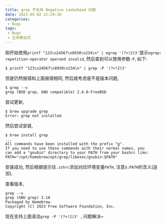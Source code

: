 ```yaml
---
title: grep 不支持 Negative Lookahead 问题
date: 2023-05-02 22:29:30
categories:
 - Bugs
tags:
 - Bugs
 - 正则表达式
---
```


刚开始使用`printf "123\n24567\n8930\n234\n" | egrep '(?<!2)3'`提示`egrep: repetition-operator operand invalid`, 然后查到可以使用参数`-P`, 如下:

<!--more-->

```shell
$ printf "123\n24567\n8930\n234\n" | grep -P '(?<!2)3' 
```

但是仍然报错和上面报错相同, 然后就考虑是不是版本问题, 

```shell
$ grep --v
grep (BSD grep, GNU compatible) 2.6.0-FreeBSD
```

尝试更新,

```shell
$ brew upgrade grep
Error: grep not installed
```

然后尝试安装, 

```shell
$ brew install grep
...
All commands have been installed with the prefix "g".
If you need to use these commands with their normal names, you
can add a "gnubin" directory to your PATH from your bashrc like:
PATH="/opt/homebrew/opt/grep/libexec/gnubin:$PATH"
```

安装成功, 然后根据提示往`.zshrc`添加对应环境变量`PATH`, 注意`$:PATH`的含义(追加),

查看版本,  

```shell
grep --v
grep (GNU grep) 3.10
Packaged by Homebrew
Copyright (C) 2023 Free Software Foundation, Inc.
```

现在支持上面语法`grep -P '(?<!2)3' `, 问题解决~